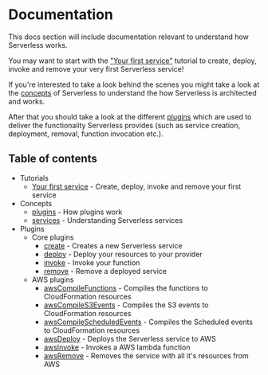 # Documentation

This docs section will include documentation relevant to understand how Serverless works.

You may want to start with the ["Your first service"](/docs/tutorials/your-first-service.md) tutorial to create, deploy,
invoke and remove your very first Serverless service!

If you're interested to take a look behind the scenes you might take a look at the [concepts](/docs/concepts) of
Serverless to understand the how Serverless is architected and works.

After that you should take a look at the different [plugins](/docs/plugins) which are used to deliver the functionality
Serverless provides (such as service creation, deployment, removal, function invocation etc.).

## Table of contents

- Tutorials
  - [Your first service](/docs/tutorials/your-first-service.md) - Create, deploy, invoke and remove your first service
- Concepts
  - [plugins](/docs/concepts/plugins.md) - How plugins work
  - [services](/docs/concepts/services.md) - Understanding Serverless services
- Plugins
  - Core plugins
    - [create](/docs/plugins/core/create.md) - Creates a new Serverless service
    - [deploy](/docs/plugins/core/deploy.md) - Deploy your resources to your provider
    - [invoke](/docs/plugins/core/invoke.md) - Invoke your function
    - [remove](/docs/plugins/core/remove.md) - Remove a deployed service
  - AWS plugins
    - [awsCompileFunctions](/docs/plugins/aws/awsCompileFunctions.md) - Compiles the functions to CloudFormation resources
    - [awsCompileS3Events](/docs/plugins/aws/awsCompileS3Events.md) - Compiles the S3 events to CloudFormation resources
    - [awsCompileScheduledEvents](/docs/plugins/aws/awsCompileScheduledEvents.md) - Compiles the Scheduled events to
    CloudFormation resources
    - [awsDeploy](/docs/plugins/aws/awsDeploy.md) - Deploys the Serverless service to AWS
    - [awsInvoke](/docs/plugins/aws/awsInvoke.md) - Invokes a AWS lambda function
    - [awsRemove](/docs/plugins/aws/awsRemove.md) - Removes the service with all it's resources from AWS
